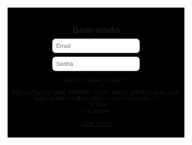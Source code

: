 <div style="background-color: black; padding: 10px; text-align: center;">
    

<html lang="pt-br">
<head>
  <meta charset="UTF-8">
  <title>Login</title>
</head>
<body style="text-align:center; font-family:sans-serif; margin-top: 100px;">

  <h2>Bem-vindo </h2>

  <form onsubmit="login(); return false;">
    <input id="email" type="email" placeholder="Email" required 
      style="display:block;margin:8px auto;padding:8px;border-radius:8px;border:1px solid #ccc;width:200px;">
    <input id="senha" type="password" placeholder="Senha" required 
      style="display:block;margin:8px auto;padding:8px;border-radius:8px;border:1px solid #ccc;width:200px;">
    
    <button type="submit" 
      style="background:#007BFF;color:white;border:none;padding:8px 16px;border-radius:8px;cursor:pointer;">
      Entrar
    </button>
 

  <p><a href="cadastro.html">Criar conta</a></p>

  <script src="https://cdn.jsdelivr.net/npm/@supabase/supabase-js"></script>
  <script>
    const supabase = supabase.createClient('https://SEU-PROJETO.supabase.co', 'SUA-ANON-KEY');
    
    async function login() {
      const { error } = await supabase.auth.signInWithPassword({
        email: email.value,
        password: senha.value
      });
      error ? alert('Erro no login') : location = 'dashboard.html';
    }
  </script>
</body>
</html>

</form>
</div>
<html lang="pt-BR">
<head>
  <meta charset="UTF-8" />
  <meta name="viewport" content="width=device-width, initial-scale=1.0" />
  <title>Site com Fundo Preto</title>
  <link href="https://fonts.googleapis.com/css2?family=Poppins:wght@300;500;700&display=swap" rel="stylesheet">
  <style>
    * {
      margin: 0;
      padding: 0;
      box-sizing: border-box;
      font-family: 'Poppins', sans-serif;
    }

    body {
      background-color: #000;
      color: #fff;
      line-height: 1.6;
      overflow-x: hidden;
    }

    header {
      padding: 30px;
      text-align: center;
      background-color: rgba(255, 255, 255, 0.05);
      box-shadow: 0 4px 10px rgba(0, 0, 0, 0.3);
    }

    header h1 {
      font-size: 2.5rem;
      animation: slideIn 1s ease-out;
    }

    section {
      max-width: 900px;
      margin: 40px auto;
      padding: 20px;
      background-color: rgba(255, 255, 255, 0.05);
      border-radius: 15px;
      backdrop-filter: blur(10px);
      animation: fadeIn 2s ease-in;
    }

    section h2 {
      font-size: 1.8rem;
      margin-bottom: 10px;
    }

    section p {
      font-size: 1rem;
      margin-bottom: 20px;
    }

    .buttons {
      display: flex;
      flex-direction: column;
      gap: 15px;
      margin-top: 20px;
    }

    .buttons a {
      text-decoration: none;
      color: #fff;
      background: #1abc9c;
      padding: 10px 15px;
      font-size: 13px; /* DIMINUI O TAMANHO AQUI */
      text-align: center;
      border-radius: 10px;
      transition: background 0.3s ease;
    }

    .buttons a:hover {
      background: #16a085;
    }

    footer {
      text-align: center;
      margin-top: 50px;
      padding: 20px;
      font-size: 0.9rem;
      color: #aaa;
    }

    @keyframes slideIn {
      from { transform: translateY(-100px); opacity: 0; }
      to { transform: translateY(0); opacity: 1; }
    }

    @keyframes fadeIn {
      from { opacity: 0; }
      to { opacity: 1; }
    }

    /* Estilos da galeria */
    .carousel img {
      width: 100%;
      max-width: 600px;
      height: auto;
      border-radius: 10px;
    }

    .carousel button {
      margin: 10px 5px;
      padding: 10px 20px;
      font-size: 14px;
      border: none;
      border-radius: 8px;
      background-color: #1abc9c;
      color: #fff;
      cursor: pointer;
      transition: background 0.3s ease;
    }

    .carousel button:hover {
      background-color: #16a085;
    }
  </style>
</head>
<body>

  <section>
    <h2>Projetos em Destaque.</h2>
    <p>
       Este site apresenta projetos acadêmicos de forma simples, visual e organizada. A ideia é compartilhar soluções criativas e inspirar novas ideias.
    </p>📁 Para acessar os projetos, envie uma solicitação pelo Google Drive ou entre em contato: arthur.oliveira99@cs.brazcubas.edu.br


    
    <p>
    



    </p>

        
      
    <div class="buttons">
      <a href="https://drive.google.com/drive/folders/1bJ27rtxhDxfna8sEtnO4MQNsp3kygkso?usp=sharing">
        🔗 Acesso Projetos
     
      <a href="SECURITY.md"> Security Policy</a>
    


  <section id="galeria" style="text-align:center; margin-top:50px;">
    <h2>Galeria</h2>
   <div class="slideshow">
    <img src="Imagem do WhatsApp de 2024-11-24 à(s) 16.34.45_4f67957e.jpg" alt="Foto 1" class="slide">
    <img src="Imagem do WhatsApp de 2024-11-24 à(s) 16.34.49_450e3f18.jpg" alt="Foto 2" class="slide">
    <img src="Imagem do WhatsApp de 2025-04-16 à(s) 17.30.28_e93abc65.jpg" alt="Foto 3" class="slide">
    <img src="Imagem do WhatsApp de 2025-05-03 à(s) 11.24.30_9c988ad7.jpg" alt="Foto 4" class="slide">
    <br>
    

<script>
    let slides = document.querySelectorAll(".slide");
    let index = 0;

    function showSlide() {
        slides.forEach((slide, i) => {
            slide.style.display = i === index ? "block" : "none";
        });
    }

    function mudarSlide(step) {
        index = (index + step + slides.length) % slides.length;
        showSlide();
    }

    function autoSlide() {
        index = (index + 1) % slides.length;
        showSlide();
    }

    setInterval(autoSlide, 3000); // Troca automática a cada 3 segundos
    showSlide(); // Exibe a primeira imagem
</script>
    </div>
  </section>

  <footer>
   @tukarth - Todos os direitos reservados. &copy; 2025
  </footer>

  <script>
    let slideIndex = 0;
    const slides = document.querySelectorAll('.slide');

    function mudarSlide(n) {
      slides[slideIndex].style.display = "none";
      slideIndex = (slideIndex + n + slides.length) % slides.length;
      slides[slideIndex].style.display = "block";
    }
  </script>
